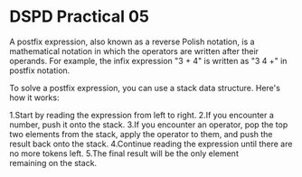 # DSPD Practical 05

A postfix expression, also known as a reverse Polish notation, is a mathematical notation in which the operators are written after their operands. For example, the infix expression "3 + 4" is written as "3 4 +" in postfix notation.

To solve a postfix expression, you can use a stack data structure. Here's how it works:

1.Start by reading the expression from left to right.
2.If you encounter a number, push it onto the stack.
3.If you encounter an operator, pop the top two elements from the stack, apply the operator to them, and push the result back onto the stack.
4.Continue reading the expression until there are no more tokens left.
5.The final result will be the only element remaining on the stack.
